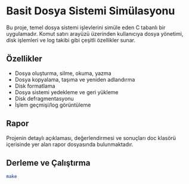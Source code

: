 # Basit Dosya Sistemi Simülasyonu

Bu proje, temel dosya sistemi işlevlerini simüle eden C tabanlı bir uygulamadır. Komut satırı arayüzü üzerinden kullanıcıya dosya yönetimi, disk işlemleri ve log takibi gibi çeşitli özellikler sunar.

## Özellikler

- Dosya oluşturma, silme, okuma, yazma
- Dosya kopyalama, taşıma ve yeniden adlandırma
- Disk formatlama
- Dosya sistemi yedekleme ve geri yükleme
- Disk defragmentasyonu
- İşlem geçmişi/log görüntüleme

## Rapor
Projenin detaylı açıklaması, değerlendirmesi ve sonuçları doc klasörü içerisinde yer alan rapor dosyasında bulunmaktadır. 

## Derleme ve Çalıştırma
```bash
make

